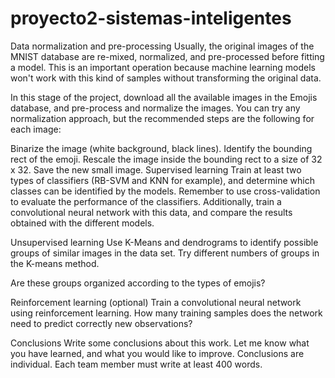 # proyecto2-sistemas-inteligentes

Data normalization and pre-processing
Usually, the original images of the MNIST database are re-mixed, normalized, and pre-processed before fitting a model. This is an important operation because machine learning models won't work with this kind of samples without transforming the original data.

In this stage of the project, download all the available images in the Emojis database, and pre-process and normalize the images. You can try any normalization approach, but the recommended steps are the following for each image:

Binarize the image (white background, black lines).
Identify the bounding rect of the emoji.
Rescale the image inside the bounding rect to a size of 32 x 32.
Save the new small image.
Supervised learning
Train at least two types of classifiers (RB-SVM and KNN for example), and determine which classes can be identified by the models. Remember to use cross-validation to evaluate the performance of the classifiers. Additionally, train a convolutional neural network with this data, and compare the results obtained with the different models.

Unsupervised learning
Use K-Means and dendrograms to identify possible groups of similar images in the data set. Try different numbers of groups in the K-means method.

Are these groups organized according to the types of emojis?

Reinforcement learning (optional)
Train a convolutional neural network using reinforcement learning. How many training samples does the network need to predict correctly new observations?

Conclusions
Write some conclusions about this work. Let me know what you have learned, and what you would like to improve. Conclusions are individual. Each team member must write at least 400 words.
